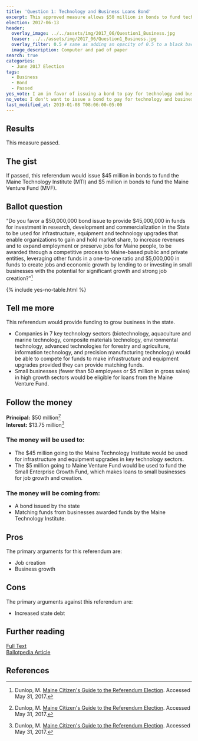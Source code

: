 ```yaml
---
title: 'Question 1: Technology and Business Loans Bond'
excerpt: This approved measure allows $50 million in bonds to fund technology and business loans.
election: 2017-06-13
header:
  overlay_image: ../../assets/img/2017_06/Question1_Business.jpg
  teaser: ../../assets/img/2017_06/Question1_Business.jpg
  overlay_filter: 0.5 # same as adding an opacity of 0.5 to a black background
  image_description: Computer and pad of paper
search: true
categories:
  - June 2017 Election
tags:
  - Business
  - Bond
  - Passed
yes_vote: I am in favor of issuing a bond to pay for technology and business loans.
no_vote: I don't want to issue a bond to pay for technology and business loans.
last_modified_at: 2019-01-08 T08:06:00-05:00
---
```


## Results

This measure passed.

## The gist

If passed, this referendum would issue $45 million in bonds to fund the Maine Technology Institute (MTI) and $5 million in bonds to fund the Maine Venture Fund (MVF).

## Ballot question

"Do you favor a $50,000,000 bond issue to provide $45,000,000 in funds for investment in research, development and commercialization in the State to be used for infrastructure, equipment and technology upgrades that enable organizations to gain and hold market share, to increase revenues and to expand employment or preserve jobs for Maine people, to be awarded through a competitive process to Maine-based public and private entities, leveraging other funds in a one-to-one ratio and $5,000,000 in funds to create jobs and economic growth by lending to or investing in small businesses with the potential for significant growth and strong job creation?"[^1]

{% include yes-no-table.html %}

## Tell me more

This referendum would provide funding to grow business in the state.

- Companies in 7 key technology sectors (biotechnology, aquaculture and marine technology, composite materials technology, environmental technology, advanced technologies for forestry and agriculture, information technology, and precision manufacturing technology) would be able to compete for funds to make infrastructure and equipment upgrades provided they can provide matching funds.
- Small businesses (fewer than 50 employees or $5 million in gross sales) in high growth sectors would be eligible for loans from the Maine Venture Fund.

## Follow the money

**Principal:** $50 million[^1]
<br>**Interest:** $13.75 million[^1]

### The money will be used to:

- The $45 million going to the Maine Technology Institute would be used for infrastructure and equipment upgrades in key technology sectors.
- The $5 million going to Maine Venture Fund would be used to fund the Small Enterprise Growth Fund, which makes loans to small businesses for job growth and creation.

### The money will be coming from:

- A bond issued by the state
- Matching funds from businesses awarded funds by the Maine Technology Institute.

## Pros

The primary arguments for this referendum are:

- Job creation
- Business growth

## Cons

The primary arguments against this referendum are:

- Increased state debt

## Further reading

[Full Text](http://www.mainelegislature.org/legis/bills/getPDF.asp?paper=HP0722&item=3&snum=127)
<br>[Ballotpedia Article](<https://ballotpedia.org/Maine_Question_1,_Technology_Sectors_Funds_and_Business_Loans_Bond_Issue_(June_2017)>)

## References

[^1]: Dunlop, M. [Maine Citizen's Guide to the Referendum Election](http://www.mainelegislature.org/legis/bills/getPDF.asp?paper=HP0722&item=3&snum=127). Accessed May 31, 2017.
[^2]: Ballotpedia State Desk. [Maine Question 1, Technology Sectors Funds and Business Loans Bond Issue (June 2017)](<https://ballotpedia.org/Maine_Question_1,_Technology_Sectors_Funds_and_Business_Loans_Bond_Issue_(June_2017)>). Ballotpedia. Accessed October 24, 2016.
